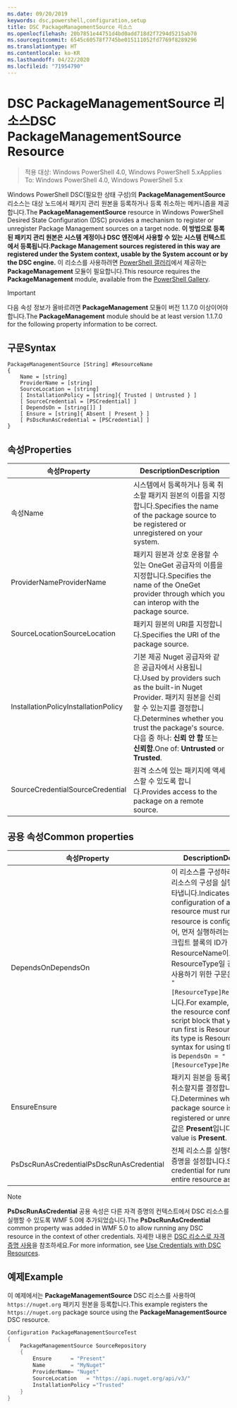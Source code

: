 ```yaml
---
ms.date: 09/20/2019
keywords: dsc,powershell,configuration,setup
title: DSC PackageManagementSource 리소스
ms.openlocfilehash: 20b7851e44751d4bd0add718d2f7294d5215ab70
ms.sourcegitcommit: 6545c60578f7745be015111052fd7769f8289296
ms.translationtype: HT
ms.contentlocale: ko-KR
ms.lasthandoff: 04/22/2020
ms.locfileid: "71954790"
---
```

# <a name="dsc-packagemanagementsource-resource"></a><span data-ttu-id="07288-103">DSC PackageManagementSource 리소스</span><span class="sxs-lookup"><span data-stu-id="07288-103">DSC PackageManagementSource Resource</span></span>

> <span data-ttu-id="07288-104">적용 대상: Windows PowerShell 4.0, Windows PowerShell 5.x</span><span class="sxs-lookup"><span data-stu-id="07288-104">Applies To: Windows PowerShell 4.0, Windows PowerShell 5.x</span></span>

<span data-ttu-id="07288-105">Windows PowerShell DSC(필요한 상태 구성)의 **PackageManagementSource** 리소스는 대상 노드에서 패키지 관리 원본을 등록하거나 등록 취소하는 메커니즘을 제공합니다.</span><span class="sxs-lookup"><span data-stu-id="07288-105">The **PackageManagementSource** resource in Windows PowerShell Desired State Configuration (DSC) provides a mechanism to register or unregister Package Management sources on a target node.</span></span>
<span data-ttu-id="07288-106">**이 방법으로 등록된 패키지 관리 원본은 시스템 계정이나 DSC 엔진에서 사용할 수 있는 시스템 컨텍스트에서 등록됩니다.**</span><span class="sxs-lookup"><span data-stu-id="07288-106">**Package Management sources registered in this way are registered under the System context, usable by the System account or by the DSC engine.**</span></span> <span data-ttu-id="07288-107">이 리소스를 사용하려면 [PowerShell 갤러리](https://PowerShellGallery.com)에서 제공하는 **PackageManagement** 모듈이 필요합니다.</span><span class="sxs-lookup"><span data-stu-id="07288-107">This resource requires the **PackageManagement** module, available from the [PowerShell Gallery](https://PowerShellGallery.com).</span></span>

> [!IMPORTANT]
> <span data-ttu-id="07288-108">다음 속성 정보가 올바르려면 **PackageManagement** 모듈이 버전 1.1.7.0 이상이어야 합니다.</span><span class="sxs-lookup"><span data-stu-id="07288-108">The **PackageManagement** module should be at least version 1.1.7.0 for the following property information to be correct.</span></span>

## <a name="syntax"></a><span data-ttu-id="07288-109">구문</span><span class="sxs-lookup"><span data-stu-id="07288-109">Syntax</span></span>

```Syntax
PackageManagementSource [String] #ResourceName
{
    Name = [string]
    ProviderName = [string]
    SourceLocation = [string]
    [ InstallationPolicy = [string]{ Trusted | Untrusted } ]
    [ SourceCredential = [PSCredential] ]
    [ DependsOn = [string[]] ]
    [ Ensure = [string]{ Absent | Present } ]
    [ PsDscRunAsCredential = [PSCredential] ]
}
```

## <a name="properties"></a><span data-ttu-id="07288-110">속성</span><span class="sxs-lookup"><span data-stu-id="07288-110">Properties</span></span>

|<span data-ttu-id="07288-111">속성</span><span class="sxs-lookup"><span data-stu-id="07288-111">Property</span></span> |<span data-ttu-id="07288-112">Description</span><span class="sxs-lookup"><span data-stu-id="07288-112">Description</span></span> |
|---|---|
|<span data-ttu-id="07288-113">속성</span><span class="sxs-lookup"><span data-stu-id="07288-113">Name</span></span> |<span data-ttu-id="07288-114">시스템에서 등록하거나 등록 취소할 패키지 원본의 이름을 지정합니다.</span><span class="sxs-lookup"><span data-stu-id="07288-114">Specifies the name of the package source to be registered or unregistered on your system.</span></span> |
|<span data-ttu-id="07288-115">ProviderName</span><span class="sxs-lookup"><span data-stu-id="07288-115">ProviderName</span></span> |<span data-ttu-id="07288-116">패키지 원본과 상호 운용할 수 있는 OneGet 공급자의 이름을 지정합니다.</span><span class="sxs-lookup"><span data-stu-id="07288-116">Specifies the name of the OneGet provider through which you can interop with the package source.</span></span> |
|<span data-ttu-id="07288-117">SourceLocation</span><span class="sxs-lookup"><span data-stu-id="07288-117">SourceLocation</span></span> |<span data-ttu-id="07288-118">패키지 원본의 URI를 지정합니다.</span><span class="sxs-lookup"><span data-stu-id="07288-118">Specifies the URI of the package source.</span></span> |
|<span data-ttu-id="07288-119">InstallationPolicy</span><span class="sxs-lookup"><span data-stu-id="07288-119">InstallationPolicy</span></span> |<span data-ttu-id="07288-120">기본 제공 Nuget 공급자와 같은 공급자에서 사용됩니다.</span><span class="sxs-lookup"><span data-stu-id="07288-120">Used by providers such as the built-in Nuget Provider.</span></span> <span data-ttu-id="07288-121">패키지 원본을 신뢰할 수 있는지를 결정합니다.</span><span class="sxs-lookup"><span data-stu-id="07288-121">Determines whether you trust the package's source.</span></span> <span data-ttu-id="07288-122">다음 중 하나: **신뢰 안 함** 또는 **신뢰함**.</span><span class="sxs-lookup"><span data-stu-id="07288-122">One of: **Untrusted** or **Trusted**.</span></span> |
|<span data-ttu-id="07288-123">SourceCredential</span><span class="sxs-lookup"><span data-stu-id="07288-123">SourceCredential</span></span> |<span data-ttu-id="07288-124">원격 소스에 있는 패키지에 액세스할 수 있도록 합니다.</span><span class="sxs-lookup"><span data-stu-id="07288-124">Provides access to the package on a remote source.</span></span> |

## <a name="common-properties"></a><span data-ttu-id="07288-125">공용 속성</span><span class="sxs-lookup"><span data-stu-id="07288-125">Common properties</span></span>

|<span data-ttu-id="07288-126">속성</span><span class="sxs-lookup"><span data-stu-id="07288-126">Property</span></span> |<span data-ttu-id="07288-127">Description</span><span class="sxs-lookup"><span data-stu-id="07288-127">Description</span></span> |
|---|---|
|<span data-ttu-id="07288-128">DependsOn</span><span class="sxs-lookup"><span data-stu-id="07288-128">DependsOn</span></span> |<span data-ttu-id="07288-129">이 리소스를 구성하려면 먼저 다른 리소스의 구성을 실행해야 함을 나타냅니다.</span><span class="sxs-lookup"><span data-stu-id="07288-129">Indicates that the configuration of another resource must run before this resource is configured.</span></span> <span data-ttu-id="07288-130">예를 들어, 먼저 실행하려는 리소스 구성 스크립트 블록의 ID가 ResourceName이고 해당 형식이 ResourceType일 경우, 이 속성을 사용하기 위한 구문은 `DependsOn = "[ResourceType]ResourceName"`입니다.</span><span class="sxs-lookup"><span data-stu-id="07288-130">For example, if the ID of the resource configuration script block that you want to run first is ResourceName and its type is ResourceType, the syntax for using this property is `DependsOn = "[ResourceType]ResourceName"`.</span></span> |
|<span data-ttu-id="07288-131">Ensure</span><span class="sxs-lookup"><span data-stu-id="07288-131">Ensure</span></span> |<span data-ttu-id="07288-132">패키지 원본을 등록할지 또는 등록 취소할지를 결정합니다.</span><span class="sxs-lookup"><span data-stu-id="07288-132">Determines whether the package source is to be registered or unregistered.</span></span> <span data-ttu-id="07288-133">기본값은 **Present**입니다.</span><span class="sxs-lookup"><span data-stu-id="07288-133">The default value is **Present**.</span></span> |
|<span data-ttu-id="07288-134">PsDscRunAsCredential</span><span class="sxs-lookup"><span data-stu-id="07288-134">PsDscRunAsCredential</span></span> |<span data-ttu-id="07288-135">전체 리소스를 실행하기 위한 자격 증명을 설정합니다.</span><span class="sxs-lookup"><span data-stu-id="07288-135">Sets the credential for running the entire resource as.</span></span> |

> [!NOTE]
> <span data-ttu-id="07288-136">**PsDscRunAsCredential** 공용 속성은 다른 자격 증명의 컨텍스트에서 DSC 리소스를 실행할 수 있도록 WMF 5.0에 추가되었습니다.</span><span class="sxs-lookup"><span data-stu-id="07288-136">The **PsDscRunAsCredential** common property was added in WMF 5.0 to allow running any DSC resource in the context of other credentials.</span></span> <span data-ttu-id="07288-137">자세한 내용은 [ DSC 리소스로 자격 증명 사용](../../../configurations/runasuser.md)을 참조하세요.</span><span class="sxs-lookup"><span data-stu-id="07288-137">For more information, see [Use Credentials with DSC Resources](../../../configurations/runasuser.md).</span></span>

## <a name="example"></a><span data-ttu-id="07288-138">예제</span><span class="sxs-lookup"><span data-stu-id="07288-138">Example</span></span>

<span data-ttu-id="07288-139">이 예제에서는 **PackageManagementSource** DSC 리소스를 사용하여 `https://nuget.org` 패키지 원본을 등록합니다.</span><span class="sxs-lookup"><span data-stu-id="07288-139">This example registers the `https://nuget.org` package source using the **PackageManagementSource** DSC resource.</span></span>

```powershell
Configuration PackageManagementSourceTest
{
    PackageManagementSource SourceRepository
    {
        Ensure      = "Present"
        Name        = "MyNuget"
        ProviderName= "Nuget"
        SourceLocation   = "https://api.nuget.org/api/v3/"
        InstallationPolicy ="Trusted"
    }
}
```